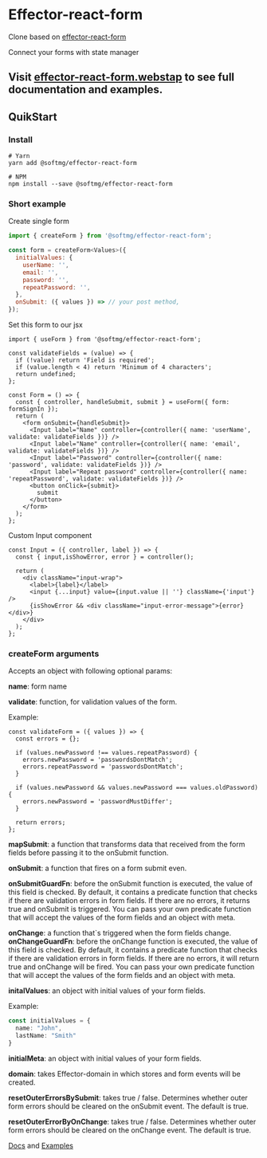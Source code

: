 # Effector-react-form

Clone based on [effector-react-form](https://github.com/GTOsss/effector-react-form)

Connect your forms with state manager
## Visit [effector-react-form.webstap](https://effector-react-form.webstap.ru/en) to see full documentation and examples.

<h2>QuikStart</h2>

<h3>Install</h3>

```shell
# Yarn
yarn add @softmg/effector-react-form

# NPM
npm install --save @softmg/effector-react-form
```

<h3>Short example</h3>
<span>Create single form</span>

```js
import { createForm } from '@softmg/effector-react-form';

const form = createForm<Values>({
  initialValues: {
    userName: '',
    email: '',
    password: '',
    repeatPassword: '',
  },
  onSubmit: ({ values }) => // your post method,
});
```

<span>Set this form to our jsx</span>

```tsx
import { useForm } from '@softmg/effector-react-form';

const validateFields = (value) => {
  if (!value) return 'Field is required';
  if (value.length < 4) return 'Minimum of 4 characters';
  return undefined;
};

const Form = () => {
  const { controller, handleSubmit, submit } = useForm({ form: formSignIn });
  return (
    <form onSubmit={handleSubmit}>
      <Input label="Name" controller={controller({ name: 'userName', validate: validateFields })} />
      <Input label="Name" controller={controller({ name: 'email', validate: validateFields })} />
      <Input label="Password" controller={controller({ name: 'password', validate: validateFields })} />
      <Input label="Repeat password" controller={controller({ name: 'repeatPassword', validate: validateFields })} />
      <button onClick={submit}>
        submit
      </button>
    </form>
  );
};
```

<span>Custom Input component</span>

```tsx
const Input = ({ controller, label }) => {
  const { input,isShowError, error } = controller();

  return (
    <div className="input-wrap">
      <label>{label}</label>
      <input {...input} value={input.value || ''} className={'input'} />
      {isShowError && <div className="input-error-message">{error}</div>}
    </div>
  );
};
```

<h3>createForm arguments</h3>
Accepts an object with following optional params:

<b>name</b>: form name

<b>validate</b>: function, for validation values of the form.

Example:

```tsx
const validateForm = ({ values }) => {
  const errors = {};

  if (values.newPassword !== values.repeatPassword) {
    errors.newPassword = 'passwordsDontMatch';
    errors.repeatPassword = 'passwordsDontMatch';
  }

  if (values.newPassword && values.newPassword === values.oldPassword) {
    errors.newPassword = 'passwordMustDiffer';
  }

  return errors;
};
```


<b>mapSubmit</b>: a function that transforms data that received from the form fields before passing it to the onSubmit function.

<b>onSubmit</b>: a function that fires on a form submit even.

<b>onSubmitGuardFn</b>: before the onSubmit function is executed, the value of this field is checked. By default, it contains a predicate function that checks if there are validation errors in form fields. If there are no errors, it returns true and onSubmit is triggered. You can pass your own predicate function that will accept the values ​​of the form fields and an object with meta.

<b>onChange</b>: a function that`s triggered when the form fields change.
<b>onChangeGuardFn</b>: before the onChange function is executed, the value of this field is checked. By default, it contains a predicate function that checks if there are validation errors in form fields. If there are no errors, it will return true and onChange will be fired. You can pass your own predicate function that will accept the values of the form fields and an object with meta.

<b>initalValues</b>: an object with initial values of your form fields.

Example:

```ts
const initialValues = {
  name: "John",
  lastName: "Smith"
}
```

<b>initialMeta</b>: an object with initial values of your form fields.

<b>domain</b>: takes Effector-domain in which stores and form events will be created.

<b>resetOuterErrorsBySubmit</b>: takes true / false. Determines whether outer form errors should be cleared on the onSubmit event. The default is true.

<b>resetOuterErrorByOnChange</b>: takes true / false. Determines whether outer form errors should be cleared on the onChange event. The default is true.

[Docs](https://effector-react-form.webstap.ru/en/api/unit-creators/create-form) and [Examples](https://effector-react-form.webstap.ru/en/examples/simple-form)

